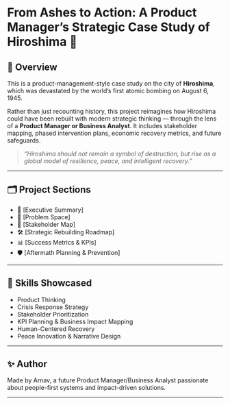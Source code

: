 # From Ashes to Action: A Product Manager’s Strategic Case Study of Hiroshima 💮

## 📍 Overview

This is a product-management-style case study on the city of **Hiroshima**, which was devastated by the world’s first atomic bombing on August 6, 1945.

Rather than just recounting history, this project reimagines how Hiroshima could have been rebuilt with modern strategic thinking — through the lens of a **Product Manager or Business Analyst**. It includes stakeholder mapping, phased intervention plans, economic recovery metrics, and future safeguards.

> _“Hiroshima should not remain a symbol of destruction, but rise as a global model of resilience, peace, and intelligent recovery.”_

---

## 🗂️ Project Sections

- 📄 [Executive Summary]
- 🚨 [Problem Space]
- 👥 [Stakeholder Map]
- 🛠️ [Strategic Rebuilding Roadmap]
- 📊 [Success Metrics & KPIs]
- 🛡️ [Aftermath Planning & Prevention]

---

## 🧠 Skills Showcased

- Product Thinking  
- Crisis Response Strategy  
- Stakeholder Prioritization  
- KPI Planning & Business Impact Mapping  
- Human-Centered Recovery  
- Peace Innovation & Narrative Design

---

## ✨ Author

Made by Arnav, a future Product Manager/Business Analyst passionate about people-first systems and impact-driven solutions.

---
